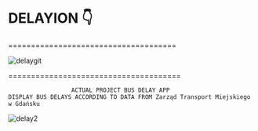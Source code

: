# DELAYION 👇


=====================================


![delaygit](https://github.com/pogromcakaszy/ReactNativePortfolio/assets/104156848/db7326fb-782f-40d6-8170-66cb359f234d)



======================================


                      ACTUAL PROJECT BUS DELAY APP
    DISPLAY BUS DELAYS ACCORDING TO DATA FROM Zarząd Transport Miejskiego w Gdańsku

                      
                      

![delay2](https://github.com/pogromcakaszy/ReactNativePortfolio/assets/104156848/4d3149ab-c66b-4d5e-9f61-a37d88c3a9ef)


